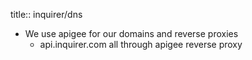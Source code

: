 title:: inquirer/dns

- We use apigee for our domains and reverse proxies
	- api.inquirer.com all through apigee reverse proxy